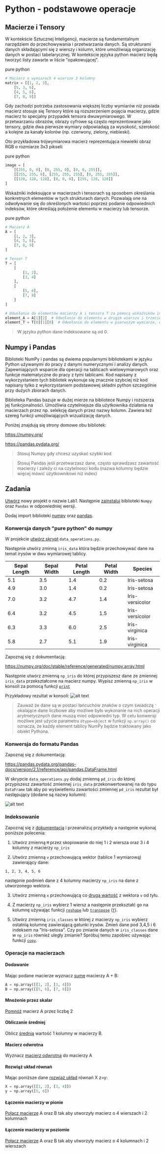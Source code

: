# Python - podstawowe operacje

## Macierze i Tensory
W kontekście Sztucznej Inteligencji, macierze są fundamentalnym narzędziem do przechowywania i przetwarzania danych. Są strukturami danych składającymi się z wierszy i kolumn, które umożliwiają organizację danych w postaci tabelarycznej. W kontekście języka python macierz będą tworzyć listy zawarte w liście "opakowującej".

<div class="codeblock-label">pure python</div>

```python
# Macierz o wymiarach 4 wiersze 3 kolumny
matrix = [[1, 2, 3],
    [5, 3, 6],
    [4, 5, 6],
    [7, 8, 9]]
```

Gdy zachodzi potrzeba zastosowania większej liczby wymiarów niż posiada macierz stosuje się Tensory które są rozszerzeniem pojęcia macierzy, gdzie macierz to specjalny przypadek tensora dwuwymiarowego. W przetwarzaniu obrazów, obrazy cyfrowe są często reprezentowane jako tensory, gdzie dwa pierwsze wymiary odpowiadają za wysokość, szerokość a kolejne za kanały kolorów (np. czerwony, zielony, niebieski).

Oto przykładowa trójwymiarowa macierz reprezentująca niewielki obraz RGB o rozmiarze 3x3 pikseli:

<div class="codeblock-label">pure python</div>

```python
image = [
    [[255, 0, 0], [0, 255, 0], [0, 0, 255]],
    [[255, 255, 0], [255, 255, 255], [0, 255, 255]],
    [[128, 128, 128], [0, 0, 0], [255, 128, 128]]
]
```

Wskaźniki indeksujące w macierzach i tensorach są sposobem określania konkretnych elementów w tych strukturach danych. Pozwalają one na odwoływanie się do określonych wartości poprzez podanie odpowiednich indeksów, które określają położenie elementu w macierzy lub tensorze.

<div class="codeblock-label">pure python</div>

```python
# Macierz A
A = [
    [1, 2, 3],
    [4, 5, 6],
    [7, 8, 9]
]

# Tensor T
T = [
    [
        [1, 2],
        [3, 4]
    ],
    [
        [5, 6],
        [7, 8]
    ]
]

# Odwołanie do elementów macierzy A i tensora T za pomocą wskaźników indeksujących
element_A = A[1][2]  # Odwołanie do elementu w drugim wierszu i trzeciej kolumnie macierzy A
element_T = T[0][1][0]  # Odwołanie do elementu w pierwszym wymiarze, drugim wierszu i pierwszej kolumnie tensora T
```

> W języku python dane indeksowane są od 0.

## Numpy i Pandas

Biblioteki NumPy i pandas są dwiema popularnymi bibliotekami w języku Python używanymi do pracy z danymi numerycznymi i analizy danych. Zapewniających wsparcie dla operacji na tablicach wielowymiarowych oraz funkcje matematyczne do pracy z tymi tablicami. Kod napisany z wykorzystaniem tych bibliotek wykonuje się znacznie szybciej niż kod napisany tylko z wykorzystaniem podstawowej składni python szczególnie przy dużych zbiorach danych. 

Biblioteka Pandas bazuje w dużej mierze na bibliotece Numpy i rozszerza jej funkcjonalności. Umożliwia czytelniejsze dla użytkownika działania na macierzach przez np. selekcję danych przez nazwy kolumn. Zawiera też szereg funkcji umożliwiających wizualizację danych.

Poniżej znajdują się strony domowe obu bibliotek:

<https://numpy.org/>

<https://pandas.pydata.org/>

> Stosuj Numpy gdy chcesz uzyskać szybki kod

> Stosuj Pandas jeśli przetwarzasz dane, często sprawdzasz zawartość macierzy i zależy ci na czytelnosci kodu (nazwa kolumny będzie więcej mówić użytkownikowi niż index)


## Zadania

[Utwórz](https://si.lazysolutions.pl/lab1/PythonIDE.html#instalacja-bibliotek) nowy projekt o nazwie Lab1. Następnie [zainstaluj](https://si.lazysolutions.pl/lab1/PythonIDE.html#instalacja-bibliotek) biblioteki `Numpy` oraz `Pandas` w odpowiedniej wersji. 

Dodaj import biblioteki [numpy](https://numpy.org/doc/stable/user/absolute_beginners.html#how-to-import-numpy) oraz [pandas](https://pandas.pydata.org/docs/user_guide/10min.html#minutes-to-pandas).

### Konwersja danych "pure python" do numpy

W projekcie [utwórz skrypt](https://si.lazysolutions.pl/lab1/PythonIDE.html#instalacja-bibliotek) `data_operations.py`. 

Następnie utwórz zminną `iris_data` która będzie przechowywać dane na temat irysów w dwu wymiarowej tablicy.

| Sepal Length | Sepal Width | Petal Length | Petal Width | Species        |
|--------------|-------------|--------------|-------------|----------------|
| 5.1          | 3.5         | 1.4          | 0.2         | Iris-setosa    |
| 4.9          | 3.0         | 1.4          | 0.2         | Iris-setosa    |
| 7.0          | 3.2         | 4.7          | 1.4         | Iris-versicolor|
| 6.4          | 3.2         | 4.5          | 1.5         | Iris-versicolor|
| 6.3          | 3.3         | 6.0          | 2.5         | Iris-virginica |
| 5.8          | 2.7         | 5.1          | 1.9         | Iris-virginica |

Zapoznaj się z dokumentacją:

<https://numpy.org/doc/stable/reference/generated/numpy.array.html>

Następnie utwórz zmienną `np_iris` do której przypiszesz dane ze zmiennej `iris_data` przekształcone na macierz numpy. Wypisz zmienną `np_iris` w konsoli za pomocą funkcji [`print`](https://docs.python.org/3/tutorial/inputoutput.html)

Przykładowy rezultat w konsoli:
![alt text](image-17.png)

> Zauważ że dane są w postaci łańcuchów znaków o czym świadczą `'` okalające dane liczbowe aby możliwe było wykonanie na nich operacji arytmetycznych dane muszą mieć odpowiedni typ. W celu konwersji możliwe jest użycie parametru `dtype=object` w funkcji `np.array()` co oznacza, że każdy element tablicy NumPy będzie traktowany jako obiekt Pythona.

### Konwersja do formatu Pandas

Zapoznaj się z dokumentacją:

<https://pandas.pydata.org/pandas-docs/version/2.1/reference/api/pandas.DataFrame.html>

W skrypcie `data_operations.py` dodaj zmienną `pd_iris` do której przypiszesz zawartość zmiennej `iris_data` przekonwertowanej na do typu `DataFrame` tak aby po wyświetleniu zawartości zmiennej `pd_iris` rezultat był następujący (dodane są nazwy kolumn):

![alt text](image-18.png)

### Indeksowanie

Zapoznaj się z [dokumentacją](https://numpy.org/doc/stable/user/basics.indexing.html) i przeanalizuj przykłady a następnie wykonaj poniższe polecenia:

1. Utwórz zmienną `M` przez skopiowanie do niej 1 i 2 wiersza oraz 3 i 4 kolumny z macierzy `np_iris`

2. Utwórz zmienną `v` przechowującą wektor (tablice 1 wymiarową) zawierający dane:

```
1, 2, 3, 4, 5, 6
```

następnie podmień dane z 4 kolumny macierzy `np_iris` na dane z utworzonego wektora.

3. Utwórz zmienną `x` przechowującą co [drugą wartość](https://numpy.org/doc/stable/user/basics.indexing.html#:~:text=slice%20syntax%20is-,i%3Aj%3Ak,-where%20i%20is) z wektora `v` od tyłu.

4. Z macierzy `np_iris` wybierz 1 wiersz a następnie przekształć go na kolumnę używając funkcji [`reshape`](https://numpy.org/doc/1.25/reference/generated/numpy.reshape.html) lub [`transpose`](https://numpy.org/doc/stable/reference/generated/numpy.ndarray.T.html) ([`T`](https://numpy.org/doc/stable/reference/generated/numpy.ndarray.T.html#)).

5. Utwórz zmienną `iris_classes` w której z macierzy `np_iris` wybierz ostatnią kolumnę zawierającą gatunki irysów. Zmień dane pod 3,4,5 i 6 indeksem na "Iris-setosa". Czy po zmianie danych w `iris_classes` dane w `np_iris` również uległy zmianie? Spróbuj temu zapobiec używając funkcji [`copy`](https://numpy.org/doc/stable/reference/generated/numpy.copy.html).

### Operacje na macierzach

#### Dodawanie

Mając podane macierze wyznacz [sumę](https://numpy.org/doc/stable/reference/routines.math.html) macierzy A + B:

```python
A = np.array([[1, 2], [3, 4]])
B = np.array([[5, 6], [7, 8]])
```

#### Mnożenie przez skalar

[Pomnóż](https://numpy.org/doc/stable/reference/routines.math.html) macierz A przez liczbę 2

#### Obliczanie średniej

Oblicz [średnią](https://numpy.org/doc/stable/reference/routines.statistics.html) wartość 1 kolumny w macierzy B.

#### Macierz odwrotna

Wyznacz [macierz odwrotną](https://numpy.org/doc/stable/reference/routines.linalg.html#) do macierzy A

#### Rozwiąż układ równań

Mając poniższe dane [rozwiąż układ](https://numpy.org/doc/stable/reference/routines.linalg.html#) równań X z=y:

```python
X = np.array([[1, 2], [3, 4]])
y = np.array([5, 6])
```

#### Łączenie macierzy w pionie

[Połacz macierze](https://numpy.org/doc/stable/reference/generated/numpy.concatenate.html) A oraz B tak aby utworzyły macierz o 4 wierszach i 2 kolumnach

#### Łączenie macierzy w poziomie

[Połacz macierze](https://numpy.org/doc/stable/reference/generated/numpy.concatenate.html) A oraz B tak aby utworzyły macierz o 4 kolumnach i 2 wierszach
